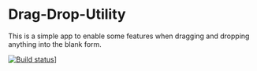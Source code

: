 # Drag-Drop-Utility
This is a simple app to enable some features when dragging and dropping anything into the blank form.

[![Build status](https://margani.visualstudio.com/Drag%20Drop%20Utility/_apis/build/status/Drag%20Drop%20Utility-.NET%20Desktop-CI?branch=master)](https://margani.visualstudio.com/Drag%20Drop%20Utility/_build/latest?definitionId=8&branch=master)]


